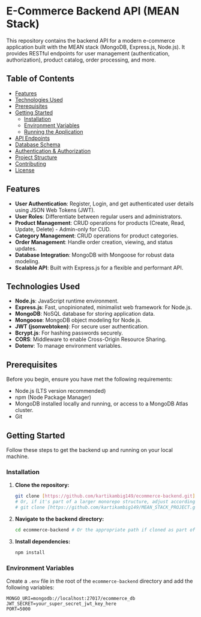 # E-Commerce Backend API (MEAN Stack)

This repository contains the backend API for a modern e-commerce application built with the MEAN stack (MongoDB, Express.js, Node.js). It provides RESTful endpoints for user management (authentication, authorization), product catalog, order processing, and more.

## Table of Contents

- [Features](#features)
- [Technologies Used](#technologies-used)
- [Prerequisites](#prerequisites)
- [Getting Started](#getting-started)
  - [Installation](#installation)
  - [Environment Variables](#environment-variables)
  - [Running the Application](#running-the-application)
- [API Endpoints](#api-endpoints)
- [Database Schema](#database-schema)
- [Authentication & Authorization](#authentication--authorization)
- [Project Structure](#project-structure)
- [Contributing](#contributing)
- [License](#license)

## Features

-   **User Authentication**: Register, Login, and get authenticated user details using JSON Web Tokens (JWT).
-   **User Roles**: Differentiate between regular users and administrators.
-   **Product Management**: CRUD operations for products (Create, Read, Update, Delete) - Admin-only for CUD.
-   **Category Management**: CRUD operations for product categories.
-   **Order Management**: Handle order creation, viewing, and status updates.
-   **Database Integration**: MongoDB with Mongoose for robust data modeling.
-   **Scalable API**: Built with Express.js for a flexible and performant API.

## Technologies Used

-   **Node.js**: JavaScript runtime environment.
-   **Express.js**: Fast, unopinionated, minimalist web framework for Node.js.
-   **MongoDB**: NoSQL database for storing application data.
-   **Mongoose**: MongoDB object modeling for Node.js.
-   **JWT (jsonwebtoken)**: For secure user authentication.
-   **Bcrypt.js**: For hashing passwords securely.
-   **CORS**: Middleware to enable Cross-Origin Resource Sharing.
-   **Dotenv**: To manage environment variables.

## Prerequisites

Before you begin, ensure you have met the following requirements:

-   Node.js (LTS version recommended)
-   npm (Node Package Manager)
-   MongoDB installed locally and running, or access to a MongoDB Atlas cluster.
-   Git

## Getting Started

Follow these steps to get the backend up and running on your local machine.

### Installation

1.  **Clone the repository:**
    ```bash
    git clone [https://github.com/kartikambig149/ecommerce-backend.git](https://github.com/kartikambig149/ecommerce-backend.git)
    # Or, if it's part of a larger monorepo structure, adjust accordingly
    # git clone [https://github.com/kartikambig149/MEAN_STACK_PROJECT.git](https://github.com/kartikambig149/MEAN_STACK_PROJECT.git)
    ```
2.  **Navigate to the backend directory:**
    ```bash
    cd ecommerce-backend # Or the appropriate path if cloned as part of a monorepo
    ```
3.  **Install dependencies:**
    ```bash
    npm install
    ```

### Environment Variables

Create a `.env` file in the root of the `ecommerce-backend` directory and add the following variables:

```dotenv
MONGO_URI=mongodb://localhost:27017/ecommerce_db
JWT_SECRET=your_super_secret_jwt_key_here
PORT=5000
